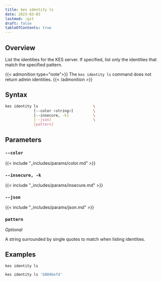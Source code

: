```yaml
---
title: kes identity ls
date: 2023-03-03
lastmod: :git
draft: false
tableOfContents: true
---
```


## Overview

List the identities for the KES server.
If specified, list only the identities that match the specified pattern.

{{< admonition type="note">}}
The `kes identity ls` command does not return admin identities.
{{< /admonition >}}

## Syntax

```sh
kes identity ls                         \
             [--color <string>]         \
             [--insecure, -k]           \
             [--json]                   \
             [pattern]
```

## Parameters

### `--color`

{{< include "_includes/params/color.md" >}}

### `--insecure, -k`

{{< include "_includes/params/insecure.md" >}}

### `--json`

{{< include "_includes/params/json.md" >}}

### `pattern`

_Optional_

A string surrounded by single quotes to match when listing identities.

## Examples

```sh {.copy}
kes identity ls
```

```sh {.copy}
kes identity ls 'b804befd'
```
